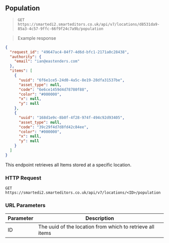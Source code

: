 ## Population

> `GET https://smartedi2.smarteditors.co.uk/api/v7/locations/d8531da9-85a3-4c57-9ffc-66f9f24c7a9b/population`

> Example response

```json
{
  "request_id": "49647ac4-84f7-4d6d-bfc1-2171a0c28438",
  "authority": {
    "email": "ian@eastenders.com"
  },
  "items": [
    {
      "uuid": "6f6e1ce5-24d0-4a5c-8e19-28dfa31537be",
      "asset_type": null,
      "code": "6e6ce1459d4d78780f88",
      "color": "#000000",
      "x": null,
      "y": null
    },
    {
      "uuid": "168d1e9c-8b0f-4f28-974f-494c92d93405",
      "asset_type": null,
      "code": "39c29f4d7d8fd42c84ee",
      "color": "#000000",
      "x": null,
      "y": null
    }
  ]
}
```

This endpoint retrieves all Items stored at a specific location.

### HTTP Request

`GET https://smartedi2.smarteditors.co.uk/api/v7/locations/<ID>/population`

### URL Parameters

Parameter | Description
--------- | -----------
ID | The uuid of the location from which to retrieve all items

